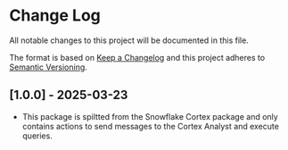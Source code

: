 # Change Log

All notable changes to this project will be documented in this file.

The format is based on [Keep a Changelog](https://keepachangelog.com/)
and this project adheres to [Semantic Versioning](https://semver.org/).

## [1.0.0] - 2025-03-23

- This package is spiltted from the Snowflake Cortex package and only contains actions to send messages to the Cortex Analyst and execute queries.